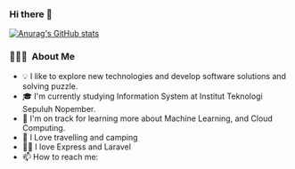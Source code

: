 ### Hi there 👋

[![Anurag's GitHub stats](https://github-readme-stats.vercel.app/api?username=kevinwiwaha)](https://github.com/kevinwiwaha/github-readme-stats)

### 👨🏻‍💻 &nbsp;About Me
- 💡  I like to explore new technologies and develop software solutions and solving puzzle.
- 🎓  I'm currently studying Information System at Institut Teknologi Sepuluh Nopember.
- 🌱  I'm on track for learning more about Machine Learning, and Cloud Computing. 
- 🥾 I Love travelling and camping
- 🐱‍👤 I love Express and Laravel
- 📫 How to reach me: 



